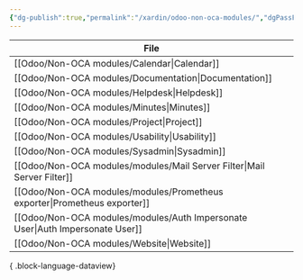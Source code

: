 ```yaml
---
{"dg-publish":true,"permalink":"/xardin/odoo-non-oca-modules/","dgPassFrontmatter":true}
---
```


| File                                                                             |
| -------------------------------------------------------------------------------- |
| [[Odoo/Non-OCA modules/Calendar\|Calendar]]                                   |
| [[Odoo/Non-OCA modules/Documentation\|Documentation]]                         |
| [[Odoo/Non-OCA modules/Helpdesk\|Helpdesk]]                                   |
| [[Odoo/Non-OCA modules/Minutes\|Minutes]]                                     |
| [[Odoo/Non-OCA modules/Project\|Project]]                                     |
| [[Odoo/Non-OCA modules/Usability\|Usability]]                                 |
| [[Odoo/Non-OCA modules/Sysadmin\|Sysadmin]]                                   |
| [[Odoo/Non-OCA modules/modules/Mail  Server Filter\|Mail  Server Filter]]     |
| [[Odoo/Non-OCA modules/modules/Prometheus exporter\|Prometheus exporter]]     |
| [[Odoo/Non-OCA modules/modules/Auth Impersonate User\|Auth Impersonate User]] |
| [[Odoo/Non-OCA modules/Website\|Website]]                                     |

{ .block-language-dataview}